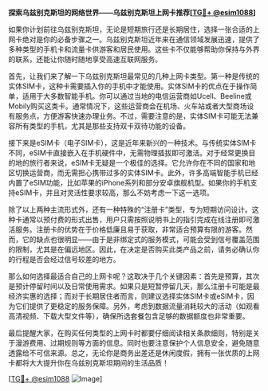 **探索乌兹别克斯坦的网络世界——乌兹别克斯坦上网卡推荐[[TG💪+ @esim1088](https://t.me/s/esim1088)]**

如果你计划前往乌兹别克斯坦，无论是短期旅行还是长期居住，选择一张合适的上网卡绝对是你的必备步骤之一。乌兹别克斯坦近年来在通信领域发展迅速，提供了多种类型的手机卡和流量卡供游客和居民使用。这些卡不仅能够帮助你保持与外界的联系，还能让你随时随地享受高速互联网服务。

首先，让我们来了解一下乌兹别克斯坦最常见的几种上网卡类型。第一种是传统的实体SIM卡，这种卡需要插入你的手机中才能使用。实体SIM卡的优点在于操作简单，适用于大多数智能手机。你可以通过当地的电信运营商如Ucell、Beeline或Mobily购买这类卡。通常情况下，这些运营商会在机场、火车站或者大型商场设有服务点，方便游客快速办理业务。不过，需要注意的是，实体SIM卡可能无法兼容所有类型的手机，尤其是那些支持双卡双待功能的设备。

接下来是eSIM卡（电子SIM卡），这是近年来新兴的一种技术。与传统实体SIM卡不同，eSIM卡直接嵌入在手机硬件中，无需物理插拔即可激活。对于经常更换目的地的旅行者来说，eSIM卡无疑是一个极佳的选择。它允许你在不同的国家和地区切换运营商，而无需担心携带过多的实体SIM卡。此外，许多高端智能手机已经内置了eSIM功能，比如苹果的iPhone系列和部分安卓旗舰机型。如果你的手机支持eSIM卡，并且对灵活性要求较高，那么不妨考虑一下这一选项。

除了以上两种主流形式外，还有一种特殊的“注册卡”类型，专为短期访问设计。这种卡通常以预付费的形式出售，用户只需按照说明书上的指引完成在线注册即可激活服务。注册卡的优势在于价格低廉且易于获取，非常适合预算有限的游客。然而，它的缺点也很明显——由于是非绑定式的服务模式，可能会受到信号覆盖范围的限制，尤其是在偏远地区。因此，在决定是否购买此类产品之前，请务必确认你的行程是否会经过信号较差的地方。

那么如何选择最适合自己的上网卡呢？这取决于几个关键因素：首先是预算，其次是预计停留时间以及日常使用需求。如果只是短暂停留几天，那么注册卡可能是最经济实惠的选择；而对于长期居住者而言，则建议选择实体SIM卡或eSIM卡，因为它们提供了更稳定的服务保障。另外，考虑到数据流量消耗较大的活动（如观看高清视频、下载大型文件等），确保所选套餐包含足够的数据额度也非常重要。

最后提醒大家，在购买任何类型的上网卡时都要仔细阅读相关条款细则，特别是关于漫游费用、过期规则等方面的信息。同时也要注意保护个人信息安全，避免随意透露给不可信来源。总之，无论你是商务出差还是休闲度假，拥有一张优质的上网卡都将大大提升你在乌兹别克斯坦期间的生活品质！

[[TG💪+ @esim1088](https://t.me/s/esim1088) ![Image](https://i.postimg.cc/4NQfJmqS/Snipaste-2025-05-13-00-14-12.png)]